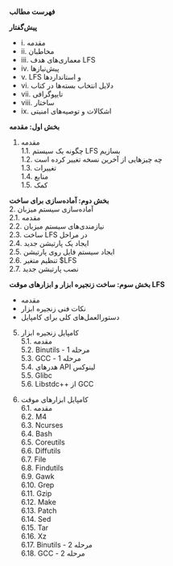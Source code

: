 
**فهرست مطالب**

**پیش‌گفتار**  
- i. مقدمه  
- ii. مخاطبان  
- iii. معماری‌های هدف LFS  
- iv. پیش‌نیازها  
- v. LFS و استانداردها  
- vi. دلایل انتخاب بسته‌ها در کتاب  
- vii. تایپوگرافی  
- viii. ساختار  
- ix. اشکالات و توصیه‌های امنیتی  

**بخش اول: مقدمه**  
1. مقدمه  
  1.1. چگونه یک سیستم LFS بسازیم  
  1.2. چه چیزهایی از آخرین نسخه تغییر کرده است  
  1.3. تغییرات  
  1.4. منابع  
  1.5. کمک  

**بخش دوم: آماده‌سازی برای ساخت**  
2. آماده‌سازی سیستم میزبان  
  2.1. مقدمه  
  2.2. نیازمندی‌های سیستم میزبان  
  2.3. ساخت LFS در مراحل  
  2.4. ایجاد یک پارتیشن جدید  
  2.5. ایجاد سیستم فایل روی پارتیشن  
  2.6. تنظیم متغیر $LFS  
  2.7. نصب پارتیشن جدید  

**بخش سوم: ساخت زنجیره ابزار و ابزارهای موقت LFS**  
- مقدمه  
- نکات فنی زنجیره ابزار  
- دستورالعمل‌های کلی برای کامپایل  

5. کامپایل زنجیره ابزار  
  5.1. مقدمه  
  5.2. Binutils - مرحله 1  
  5.3. GCC - مرحله 1  
  5.4. هدرهای API لینوکس  
  5.5. Glibc  
  5.6. Libstdc++ از GCC  

6. کامپایل ابزارهای موقت  
  6.1. مقدمه  
  6.2. M4  
  6.3. Ncurses  
  6.4. Bash  
  6.5. Coreutils  
  6.6. Diffutils  
  6.7. File  
  6.8. Findutils  
  6.9. Gawk  
  6.10. Grep  
  6.11. Gzip  
  6.12. Make  
  6.13. Patch  
  6.14. Sed  
  6.15. Tar  
  6.16. Xz  
  6.17. Binutils - مرحله 2  
  6.18. GCC - مرحله 2  


